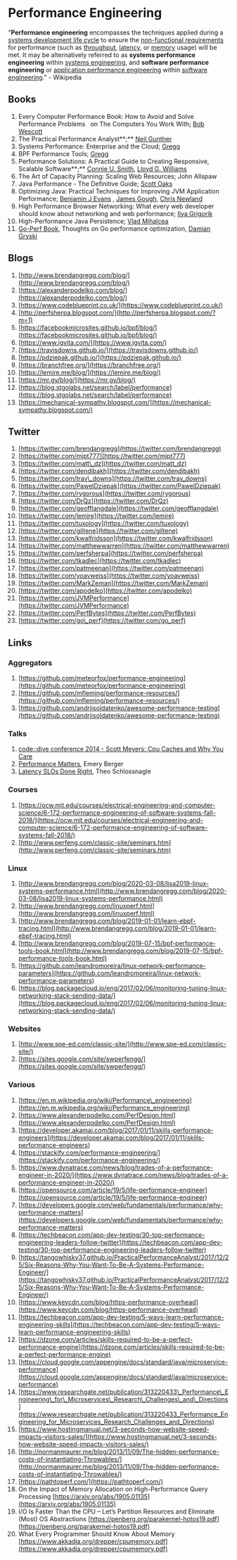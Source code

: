 # Performance Engineering

"**Performance engineering** encompasses the techniques applied during a [systems development life cycle](https://en.m.wikipedia.org/wiki/Systems_development_life_cycle) to ensure the [non-functional requirements](https://en.m.wikipedia.org/wiki/Non-functional_requirement) for performance \(such as [throughput](https://en.m.wikipedia.org/wiki/Throughput), [latency](https://en.m.wikipedia.org/wiki/Latency_%28engineering%29), or [memory](https://en.m.wikipedia.org/wiki/Computer_memory) usage\) will be met. It may be alternatively referred to as **systems performance engineering** within [systems engineering](https://en.m.wikipedia.org/wiki/Systems_engineering), and **software performance engineering** or [application performance engineering](https://en.m.wikipedia.org/wiki/Application_performance_engineering) within [software engineering](https://en.m.wikipedia.org/wiki/Software_engineering)." - Wikipedia

## Books

1. Every Computer Performance Book: How to Avoid and Solve Performance Problems     on The Computers You Work With; [Bob Wescott](https://www.amazon.com/Bob-Wescott/e/B00C7CHP34/ref=dp_byline_cont_book_1) 
2. The Practical Performance Analyst**;** [Neil Gunther](https://www.amazon.co.uk/s/ref=dp_byline_sr_book_1?ie=UTF8&field-author=Neil+Gunther&text=Neil+Gunther&sort=relevancerank&search-alias=books-uk) 
3. Systems Performance: Enterprise and the Cloud; [Gregg](https://www.amazon.com/Brendan-Gregg/e/B004GG0SEW)
4. BPF Performance Tools; [Gregg](https://www.amazon.com/Brendan-Gregg/e/B004GG0SEW)
5. Performance Solutions: A Practical Guide to Creating Responsive, Scalable Software**;**  [Connie U. Smith](https://www.amazon.com/Connie-U-Smith/e/B001IQXC9Q/ref=dp_byline_cont_book_1), [Lloyd G. Williams](https://www.amazon.com/s/ref=dp_byline_sr_book_2?ie=UTF8&field-author=Lloyd+G.+Williams&text=Lloyd+G.+Williams&sort=relevancerank&search-alias=books)
6. The Art of Capacity Planning: Scaling Web Resources; John Allspaw
7. Java Performance - The Definitive Guide; [Scott Oaks](https://www.amazon.com/Scott-Oaks/e/B000APH2E2)
8. Optimizing Java: Practical Techniques for Improving JVM Application Performance;  [Benjamin J Evans](https://www.amazon.com/Benjamin-J-Evans/e/B07DGL1TM4/ref=dp_byline_cont_book_1) , [James Gough](https://www.amazon.com/s/ref=dp_byline_sr_book_2?ie=UTF8&field-author=James+Gough&text=James+Gough&sort=relevancerank&search-alias=books), [Chris Newland](https://www.amazon.com/Chris-Newland/e/B07L4YL11R/ref=dp_byline_cont_book_3)
9. High Performance Browser Networking: What every web developer should know about networking and web performance; [Ilya Grigorik](https://www.amazon.com/Ilya-Grigorik/e/B00CNKCS1E/ref=dp_byline_cont_ebooks_1)
10. High-Performance Java Persistence; [Vlad Mihalcea](https://www.amazon.com/Vlad-Mihalcea/e/B01N8PGJ7E/ref=dp_byline_cont_book_1) 
11. [Go-Perf Book,](https://github.com/dgryski/go-perfbook) Thoughts on Go performance optimization, [Damian Gryski](https://twitter.com/dgryski)

## Blogs

1. [http://www.brendangregg.com/blog/](http://www.brendangregg.com/blog/)
2. [https://alexanderpodelko.com/blog/](https://alexanderpodelko.com/blog/)
3. [https://www.codeblueprint.co.uk/](https://www.codeblueprint.co.uk/)
4. [http://perfsherpa.blogspot.com/](http://perfsherpa.blogspot.com/?m=1)
5. [https://facebookmicrosites.github.io/bpf/blog/](https://facebookmicrosites.github.io/bpf/blog/)
6. [https://www.igvita.com/](https://www.igvita.com/)
7. [https://travisdowns.github.io/](https://travisdowns.github.io/)
8. [https://pdziepak.github.io/](https://pdziepak.github.io/)
9. [https://branchfree.org/](https://branchfree.org/)
10. [https://lemire.me/blog/](https://lemire.me/blog/)
11. [https://mr.gy/blog/](https://mr.gy/blog/)
12. [https://blog.stgolabs.net/search/label/performance](https://blog.stgolabs.net/search/label/performance)
13. [https://mechanical-sympathy.blogspot.com/](https://mechanical-sympathy.blogspot.com/) 

## Twitter

1. [https://twitter.com/brendangregg](https://twitter.com/brendangregg)
2. [https://twitter.com/mjpt777](https://twitter.com/mjpt777)
3. [https://twitter.com/matt\_dz](https://twitter.com/matt_dz)
4. [https://twitter.com/dendibakh](https://twitter.com/dendibakh)
5. [https://twitter.com/trav\_downs](https://twitter.com/trav_downs)
6. [https://twitter.com/PawelDziepak](https://twitter.com/PawelDziepak)
7. [https://twitter.com/rygorous](https://twitter.com/rygorous)
8. [https://twitter.com/DrQz](https://twitter.com/DrQz)
9. [https://twitter.com/geofflangdale](https://twitter.com/geofflangdale)
10. [https://twitter.com/lemire](https://twitter.com/lemire)
11. [https://twitter.com/tuxology](https://twitter.com/tuxology)
12. [https://twitter.com/giltene](https://twitter.com/giltene)
13. [https://twitter.com/kwalfridsson](https://twitter.com/kwalfridsson)
14. [https://twitter.com/matthewwarren](https://twitter.com/matthewwarren)
15. [https://twitter.com/perfsherpa](https://twitter.com/perfsherpa)
16. [https://twitter.com/tkadlec](https://twitter.com/tkadlec)
17. [https://twitter.com/patmeenan](https://twitter.com/patmeenan)
18. [https://twitter.com/yoavweiss](https://twitter.com/yoavweiss)
19. [https://twitter.com/MarkZeman](https://twitter.com/MarkZeman)
20. [https://twitter.com/apodelko](https://twitter.com/apodelko)
21. [https://twitter.com/JVMPerformance](https://twitter.com/JVMPerformance)
22. [https://twitter.com/PerfBytes](https://twitter.com/PerfBytes)
23. [https://twitter.com/go\_perf](https://twitter.com/go_perf)

## Links

### Aggregators

1. [https://github.com/meteorfox/performance-engineering](https://github.com/meteorfox/performance-engineering)
2. [https://github.com/mfleming/performance-resources/](https://github.com/mfleming/performance-resources/)
3. [https://github.com/andriisoldatenko/awesome-performance-testing](https://github.com/andriisoldatenko/awesome-performance-testing)

### Talks

1. [code::dive conference 2014 - Scott Meyers: Cpu Caches and Why You Care](https://www.youtube.com/watch?v=WDIkqP4JbkE)
2. [Performance Matters](https://youtu.be/r-TLSBdHe1A), Emery Berger
3. [Latency SLOs Done Right](https://www.usenix.org/conference/srecon19asia/presentation/schlossnagle-latency), Theo Schlossnagle

### Courses

1. [https://ocw.mit.edu/courses/electrical-engineering-and-computer-science/6-172-performance-engineering-of-software-systems-fall-2018/](https://ocw.mit.edu/courses/electrical-engineering-and-computer-science/6-172-performance-engineering-of-software-systems-fall-2018/)
2. [http://www.perfeng.com/classic-site/seminars.htm](http://www.perfeng.com/classic-site/seminars.htm)

### Linux

1. [http://www.brendangregg.com/blog/2020-03-08/lisa2019-linux-systems-performance.html](http://www.brendangregg.com/blog/2020-03-08/lisa2019-linux-systems-performance.html)
2. [http://www.brendangregg.com/linuxperf.html](http://www.brendangregg.com/linuxperf.html)
3. [http://www.brendangregg.com/blog/2019-01-01/learn-ebpf-tracing.html](http://www.brendangregg.com/blog/2019-01-01/learn-ebpf-tracing.html)
4. [http://www.brendangregg.com/blog/2019-07-15/bpf-performance-tools-book.html](http://www.brendangregg.com/blog/2019-07-15/bpf-performance-tools-book.html)
5. [https://github.com/leandromoreira/linux-network-performance-parameters](https://github.com/leandromoreira/linux-network-performance-parameters)
6. [https://blog.packagecloud.io/eng/2017/02/06/monitoring-tuning-linux-networking-stack-sending-data/](https://blog.packagecloud.io/eng/2017/02/06/monitoring-tuning-linux-networking-stack-sending-data/)

### Websites

1. [http://www.spe-ed.com/classic-site/](http://www.spe-ed.com/classic-site/)
2. [https://sites.google.com/site/swperfengg/](https://sites.google.com/site/swperfengg/)

### Various

1. [https://en.m.wikipedia.org/wiki/Performance\_engineering](https://en.m.wikipedia.org/wiki/Performance_engineering)
2. [https://www.alexanderpodelko.com/PerfDesign.html](https://www.alexanderpodelko.com/PerfDesign.html)
3. [https://developer.akamai.com/blog/2017/01/11/skills-performance-engineers](https://developer.akamai.com/blog/2017/01/11/skills-performance-engineers)
4. [https://stackify.com/performance-engineering/](https://stackify.com/performance-engineering/)
5. [https://www.dynatrace.com/news/blog/trades-of-a-performance-engineer-in-2020/](https://www.dynatrace.com/news/blog/trades-of-a-performance-engineer-in-2020/)
6. [https://opensource.com/article/19/5/life-performance-engineer](https://opensource.com/article/19/5/life-performance-engineer)
7. [https://developers.google.com/web/fundamentals/performance/why-performance-matters](https://developers.google.com/web/fundamentals/performance/why-performance-matters)
8. [https://techbeacon.com/app-dev-testing/30-top-performance-engineering-leaders-follow-twitter](https://techbeacon.com/app-dev-testing/30-top-performance-engineering-leaders-follow-twitter)
9. [https://tangowhisky37.github.io/PracticalPerformanceAnalyst/2017/12/25/Six-Reasons-Why-You-Want-To-Be-A-Systems-Performance-Engineer/](https://tangowhisky37.github.io/PracticalPerformanceAnalyst/2017/12/25/Six-Reasons-Why-You-Want-To-Be-A-Systems-Performance-Engineer/)
10. [https://www.keycdn.com/blog/https-performance-overhead](https://www.keycdn.com/blog/https-performance-overhead)
11. [https://techbeacon.com/app-dev-testing/5-ways-learn-performance-engineering-skills](https://techbeacon.com/app-dev-testing/5-ways-learn-performance-engineering-skills)
12. [https://dzone.com/articles/skills-required-to-be-a-perfect-performance-engine](https://dzone.com/articles/skills-required-to-be-a-perfect-performance-engine)
13. [https://cloud.google.com/appengine/docs/standard/java/microservice-performance](https://cloud.google.com/appengine/docs/standard/java/microservice-performance)
14. [https://www.researchgate.net/publication/313220433\_Performance\_Engineering\_for\_Microservices\_Research\_Challenges\_and\_Directions](https://www.researchgate.net/publication/313220433_Performance_Engineering_for_Microservices_Research_Challenges_and_Directions)
15. [https://www.hostingmanual.net/3-seconds-how-website-speed-impacts-visitors-sales/](https://www.hostingmanual.net/3-seconds-how-website-speed-impacts-visitors-sales/)
16. [http://normanmaurer.me/blog/2013/11/09/The-hidden-performance-costs-of-instantiating-Throwables/](http://normanmaurer.me/blog/2013/11/09/The-hidden-performance-costs-of-instantiating-Throwables/)
17. [https://pathtoperf.com/](https://pathtoperf.com/)
18. On the Impact of Memory Allocation on High-Performance Query Processing [https://arxiv.org/abs/1905.01135](https://arxiv.org/abs/1905.01135)
19. I/O Is Faster Than the CPU – Let’s Partition Resources and Eliminate \(Most\) OS Abstractions [https://penberg.org/parakernel-hotos19.pdf](https://penberg.org/parakernel-hotos19.pdf)
20. What Every Programmer Should Know About Memory [https://www.akkadia.org/drepper/cpumemory.pdf](https://www.akkadia.org/drepper/cpumemory.pdf)



